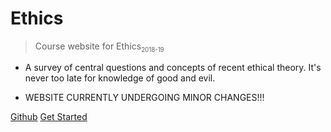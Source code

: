 <!-- ![logo](_media/tree-knowledge-icon.png) -->

# Ethics

> Course website for Ethics<sub><small>2018-19</small></sub>


- A survey of central questions and concepts of recent ethical theory. It's never too late for knowledge of good and evil.

- WEBSITE CURRENTLY UNDERGOING MINOR CHANGES!!!

[Github](https://github.com/DigitalPhi/Ethics)
[Get Started](#welcome)
